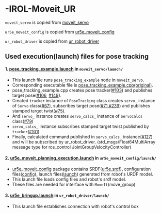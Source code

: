 # -IROL-Moveit_UR

`moveit_servo` is copied from [moveit_servo](https://github.com/ros-planning/moveit/tree/master/moveit_ros/moveit_servo "moveit_servo")

`ur5e_moveit_config` is copied from [ur5e_moveit_config](https://github.com/fmauch/universal_robot/tree/calibration_devel/ur5e_moveit_config "ur5e_moveit_config")

`ur_robot_driver` is copied from [ur_robot_driver](https://github.com/UniversalRobots/Universal_Robots_ROS_Driver/tree/master/ur_robot_driver "ur_robot_driver")

## Used execution(launch) files for pose tracking

#### 1. [pose_tracking_example.launch](https://github.com/dhlee04/-IROL-Moveit_UR/blob/main/moveit_servo/launch/pose_tracking_example.launch "pose_tracking_example.launch") in `moveit_servo/launch/`

- This launch file runs `pose_tracking_example` node in `moveit_servo`.
- Corresponding executable file is [pose_tracking_example.cpp(original)](https://github.com/dhlee04/-IROL-Moveit_UR/blob/main/moveit_servo/src/cpp_interface_example/pose_tracking_example.cpp "pose_tracking_example.cpp").
- pose_tracking_example.cpp creates pose tracker([#103](https://github.com/dhlee04/-IROL-Moveit_UR/blob/9c5bedec394015011f0bbec9fa5adcd47bba6e96/moveit_servo/src/cpp_interface_example/pose_tracking_example.cpp#L103)) and publishes target pose([#106](https://github.com/dhlee04/-IROL-Moveit_UR/blob/9c5bedec394015011f0bbec9fa5adcd47bba6e96/moveit_servo/src/cpp_interface_example/pose_tracking_example.cpp#L106), [#149](https://github.com/dhlee04/-IROL-Moveit_UR/blob/9c5bedec394015011f0bbec9fa5adcd47bba6e96/moveit_servo/src/cpp_interface_example/pose_tracking_example.cpp#L149)).
- Created `tracker` instance of `PoseTracking` class creates `servo_` instance of `Servo` class([#67](https://github.com/dhlee04/-IROL-Moveit_UR/blob/9c5bedec394015011f0bbec9fa5adcd47bba6e96/moveit_servo/src/pose_tracking.cpp#L67)), subscribes target pose([#71](https://github.com/dhlee04/-IROL-Moveit_UR/blob/9c5bedec394015011f0bbec9fa5adcd47bba6e96/moveit_servo/src/pose_tracking.cpp#L71),[#239](https://github.com/dhlee04/-IROL-Moveit_UR/blob/9c5bedec394015011f0bbec9fa5adcd47bba6e96/moveit_servo/src/pose_tracking.cpp#L239)) and publishes stamped target twist([#75](https://github.com/dhlee04/-IROL-Moveit_UR/blob/9c5bedec394015011f0bbec9fa5adcd47bba6e96/moveit_servo/src/pose_tracking.cpp#L75)).
- And `servo_` instance creates `servo_calcs_` instance of `ServoCalcs` class([#79](https://github.com/dhlee04/-IROL-Moveit_UR/blob/9c5bedec394015011f0bbec9fa5adcd47bba6e96/moveit_servo/src/servo.cpp#L79))
- `servo_calcs_` instance subscribes stamped target twist published by `tracker`([#101](https://github.com/dhlee04/-IROL-Moveit_UR/blob/9c5bedec394015011f0bbec9fa5adcd47bba6e96/moveit_servo/src/servo_calcs.cpp#L101))
- Finally, calculated command published in `servo_calcs_` instance([#127](https://github.com/dhlee04/-IROL-Moveit_UR/blob/9c5bedec394015011f0bbec9fa5adcd47bba6e96/moveit_servo/src/servo_calcs.cpp#L127)) and will be subscribed by ur_robot_driver.
(std_msgs/Float64MultiArray message type for ros_control JointGroupVelocityController)



#### 2. [ur5e_moveit_planning_execution.launch](https://github.com/dhlee04/-IROL-Moveit_UR/blob/main/ur5e_moveit_config/launch/ur5e_moveit_planning_execution.launch "ur5e_moveit_planning_execution.launch") in `ur5e_moveit_config/launch/`
- [ur5e_moveit_config](https://github.com/dhlee04/-IROL-Moveit_UR/tree/main/ur5e_moveit_config "ur5e_moveit_config") package contains SRDF([ur5e.srdf](https://github.com/dhlee04/-IROL-Moveit_UR/blob/main/ur5e_moveit_config/config/ur5e.srdf "ur5e.srdf")), configuration files([config](https://github.com/dhlee04/-IROL-Moveit_UR/tree/main/ur5e_moveit_config/config "config")), launch files([launch](https://github.com/dhlee04/-IROL-Moveit_UR/tree/main/ur5e_moveit_config/launch "launch")) generated from robot's URDF model.
- This launch file loads config files and robot's srdf model.
- These files are needed for interface with `MoveIt`(move_group)


#### 3. [ur5e_bringup.launch](https://github.com/dhlee04/-IROL-Moveit_UR/blob/main/ur_robot_driver/launch/ur5e_bringup.launch "ur5e_bringup.launch") in `ur_robot_driver/launch/`
- This launch file establishes connection with robot's control box




